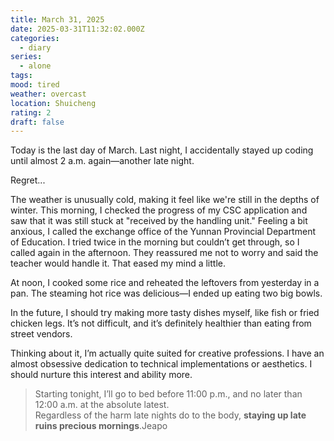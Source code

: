 ```yaml
---
title: March 31, 2025
date: 2025-03-31T11:32:02.000Z
categories:
  - diary
series:
  - alone
tags: 
mood: tired
weather: overcast
location: Shuicheng
rating: 2
draft: false
---
```


Today is the last day of March. Last night, I accidentally stayed up coding until almost 2 a.m. again—another late night.  

Regret...  

The weather is unusually cold, making it feel like we're still in the depths of winter. This morning, I checked the progress of my CSC application and saw that it was still stuck at "received by the handling unit." Feeling a bit anxious, I called the exchange office of the Yunnan Provincial Department of Education. I tried twice in the morning but couldn’t get through, so I called again in the afternoon. They reassured me not to worry and said the teacher would handle it. That eased my mind a little.  

At noon, I cooked some rice and reheated the leftovers from yesterday in a pan. The steaming hot rice was delicious—I ended up eating two big bowls.  

In the future, I should try making more tasty dishes myself, like fish or fried chicken legs. It’s not difficult, and it’s definitely healthier than eating from street vendors.  

Thinking about it, I’m actually quite suited for creative professions. I have an almost obsessive dedication to technical implementations or aesthetics. I should nurture this interest and ability more.  

> Starting tonight, I’ll go to bed before 11:00 p.m., and no later than 12:00 a.m. at the absolute latest.  
> Regardless of the harm late nights do to the body, **staying up late ruins precious mornings**.<span>Jeapo</span>
